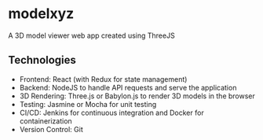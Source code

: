 # modelxyz
A 3D model viewer web app created using ThreeJS

## Technologies
- Frontend: React (with Redux for state management)
- Backend: NodeJS to handle API requests and serve the application
- 3D Rendering: Three.js or Babylon.js to render 3D models in the browser
- Testing: Jasmine or Mocha for unit testing
- CI/CD: Jenkins for continuous integration and Docker for containerization
- Version Control: Git
